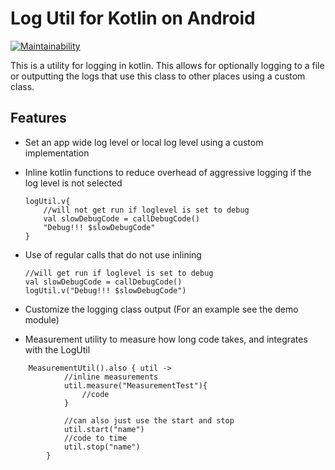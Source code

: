 # Log Util for Kotlin on Android #

[![Maintainability](https://api.codeclimate.com/v1/badges/c45969d316a69ad42558/maintainability)](https://codeclimate.com/github/btelman96/LogUtilKt/maintainability)

This is a utility for logging in kotlin. This allows for optionally logging to a file or outputting the logs that use this class to other places using a custom class.

## Features ##

- Set an app wide log level or local log level using a custom implementation

- Inline kotlin functions to reduce overhead of aggressive logging if the log level is not selected
    ```
    logUtil.v{ 
        //will not get run if loglevel is set to debug
        val slowDebugCode = callDebugCode()
        "Debug!!! $slowDebugCode"
    }
    ```

- Use of regular calls that do not use inlining
    ```
    //will get run if loglevel is set to debug
    val slowDebugCode = callDebugCode()
    logUtil.v("Debug!!! $slowDebugCode")
    ```

- Customize the logging class output (For an example see the demo module)

- Measurement utility to measure how long code takes, and integrates with the LogUtil
```
    MeasurementUtil().also { util ->
            //inline measurements
            util.measure("MeasurementTest"){
                //code
            }

            //can also just use the start and stop
            util.start("name")
            //code to time
            util.stop("name")
        }
```
